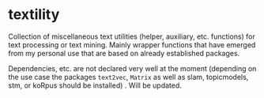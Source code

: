 # textility
Collection of miscellaneous text utilities (helper, auxiliary, etc. functions) for text processing or text mining. Mainly wrapper functions that have emerged from my personal use that are based on already established packages.

Dependencies, etc. are not declared very well at the moment (depending on the use case the packages `text2vec`, `Matrix` as well as slam, topicmodels, stm, or koRpus should be installed) . Will be updated.
